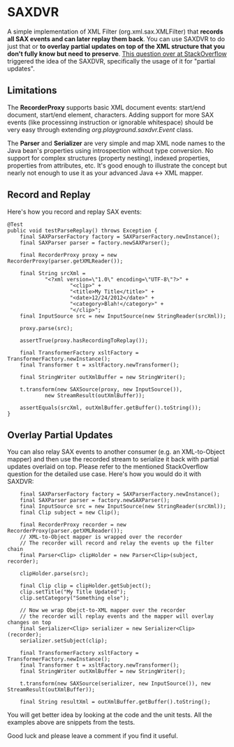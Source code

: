 SAXDVR
======

A simple implementation of XML Filter (org.xml.sax.XMLFilter) that **records all SAX events and can later replay them back**. You can use SAXDVR to do just that or **to overlay partial updates on top of the XML structure that you don't fully know but need to preserve**. [This question over at StackOverflow](http://stackoverflow.com/questions/10648651/how-to-preserve-xml-nodes-that-are-not-bound-to-an-object-when-using-sax-for-par) triggered the idea of the SAXDVR, specifically the usage of it for "partial updates". 

Limitations
-----------

The **RecorderProxy** supports basic XML document events: start/end document, start/end element, characters. Adding support for more SAX events (like processinng instruction or ignorable whitespace) should be very easy through extending *org.playground.saxdvr.Event* class.

The **Parser** and **Serializer** are very simple and map XML node names to the Java bean's properties using introspection without type conversion. No support for complex structures (property nesting), indexed properties, properties from attributes, etc. It's good enough to illustrate the concept but nearly not enough to use it as your advanced Java <-> XML mapper. 

Record and Replay
-----------------

Here's how you record and replay SAX events:

	@Test
	public void testParseReplay() throws Exception {
		final SAXParserFactory factory = SAXParserFactory.newInstance();
		final SAXParser parser = factory.newSAXParser();

		final RecorderProxy proxy = new RecorderProxy(parser.getXMLReader());

		final String srcXml =
				"<?xml version=\"1.0\" encoding=\"UTF-8\"?>" +
						"<clip>" +
						"<title>My Title</title>" +
						"<date>12/24/2012</date>" +
						"<category>Blah!</category>" +
						"</clip>";
		final InputSource src = new InputSource(new StringReader(srcXml));

		proxy.parse(src);

		assertTrue(proxy.hasRecordingToReplay());

		final TransformerFactory xsltFactory = TransformerFactory.newInstance();
		final Transformer t = xsltFactory.newTransformer();

		final StringWriter outXmlBuffer = new StringWriter();

		t.transform(new SAXSource(proxy, new InputSource()),
				new StreamResult(outXmlBuffer));

		assertEquals(srcXml, outXmlBuffer.getBuffer().toString());
	}

Overlay Partial Updates
-----------------------
	
You can also relay SAX events to another consumer (e.g. an XML-to-Object mapper) and then use the recorded stream to serialize it back with partial updates overlaid on top.  Please refer to the mentioned StackOverflow question for the detailed use case. Here's how you would do it with SAXDVR:

		final SAXParserFactory factory = SAXParserFactory.newInstance();
		final SAXParser parser = factory.newSAXParser();
		final InputSource src = new InputSource(new StringReader(srcXml));
		final Clip subject = new Clip();
		
		final RecorderProxy recorder = new RecorderProxy(parser.getXMLReader());
		// XML-to-Object mapper is wrapped over the recorder
		// The recorder will record and relay the events up the filter chain
		final Parser<Clip> clipHolder = new Parser<Clip>(subject, recorder);

		clipHolder.parse(src);

		final Clip clip = clipHolder.getSubject();
		clip.setTitle("My Title Updated");
		clip.setCategory("Something else");

		// Now we wrap Obejct-to-XML mapper over the recorder
		// the recorder will replay events and the mapper will overlay changes on top
		final Serializer<Clip> serializer = new Serializer<Clip>(recorder);
		serializer.setSubject(clip);

		final TransformerFactory xsltFactory = TransformerFactory.newInstance();
		final Transformer t = xsltFactory.newTransformer();
		final StringWriter outXmlBuffer = new StringWriter();

		t.transform(new SAXSource(serializer, new InputSource()), new StreamResult(outXmlBuffer));

		final String resultXml = outXmlBuffer.getBuffer().toString();
		
You will get better idea by looking at the code and the unit tests. All the examples above are snippets from the tests. 

Good luck and please leave a comment if you find it useful.
